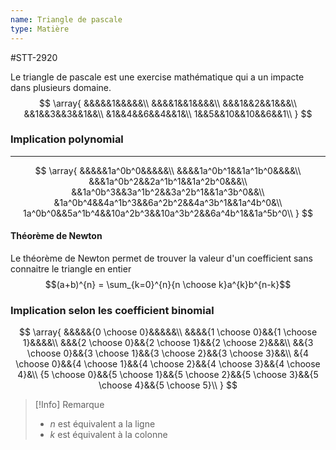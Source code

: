 ```yaml
---
name: Triangle de pascale
type: Matière
---
```

#STT-2920

Le triangle de pascale est une exercise mathématique qui a un impacte dans plusieurs domaine.
$$
\array{
&&&&&1&&&&&\\
&&&&1&&1&&&&\\
&&&1&&2&&1&&&\\
&&1&&3&&3&&1&&\\
&1&&4&&6&&4&&1&\\
1&&5&&10&&10&&6&&1\\
}
$$

### Implication polynomial
---
$$
\array{
&&&&&1a^0b^0&&&&&\\
&&&&1a^0b^1&&1a^1b^0&&&&\\
&&&1a^0b^2&&2a^1b^1&&1a^2b^0&&&\\
&&1a^0b^3&&3a^1b^2&&3a^2b^1&&1a^3b^0&&\\
&1a^0b^4&&4a^1b^3&&6a^2b^2&&4a^3b^1&&1a^4b^0&\\
1a^0b^0&&5a^1b^4&&10a^2b^3&&10a^3b^2&&6a^4b^1&&1a^5b^0\\
}
$$

#### Théorème de Newton
Le théorème de Newton permet de trouver la valeur d'un coefficient sans connaitre le triangle en entier
$$(a+b)^{n} = \sum_{k=0}^{n}{n \choose k}a^{k}b^{n-k}$$

### Implication selon les coefficient binomial
$$
\array{
&&&&&{0 \choose 0}&&&&&\\
&&&&{1 \choose 0}&&{1 \choose 1}&&&&\\
&&&{2 \choose 0}&&{2 \choose 1}&&{2 \choose 2}&&&\\
&&{3 \choose 0}&&{3 \choose 1}&&{3 \choose 2}&&{3 \choose 3}&&\\
&{4 \choose 0}&&{4 \choose 1}&&{4 \choose 2}&&{4 \choose 3}&&{4 \choose 4}&\\
{5 \choose 0}&&{5 \choose 1}&&{5 \choose 2}&&{5 \choose 3}&&{5 \choose 4}&&{5 \choose 5}\\
}
$$

> [!Info] Remarque
> - $n$ est équivalent a la ligne
> - $k$ est équivalent à la colonne